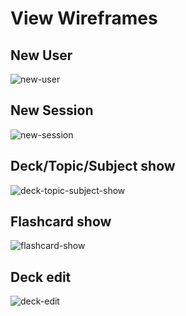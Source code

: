 # View Wireframes

## New User
![new-user]

## New Session
![new-session]

## Deck/Topic/Subject show
![deck-topic-subject-show]

## Flashcard show
![flashcard-show]

## Deck edit
![deck-edit]



[deck-edit]: ./wireframes/deck_edit.png
[deck-topic-subject-show]: ./wireframes/deck_topic_subject_show.png
[flashcard-show]: ./wireframes/flashcard_show.png
[new-user]: ./wireframes/new_user.png
[new-session]: ./wireframes/session.png
